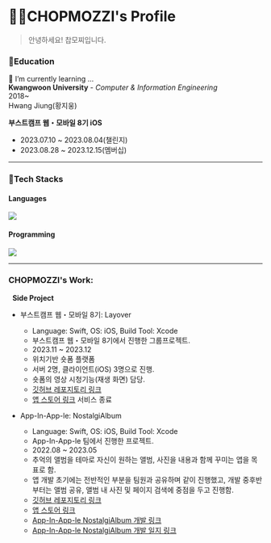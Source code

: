 # 🐢🎾CHOPMOZZI's Profile
>안녕하세요! 찹모찌입니다.
><br/>

### 📖Education
🌱 I’m currently learning ...  
**Kwangwoon University** - *Computer & Information Engineering*  
2018~  
Hwang Jiung(황지웅)

**부스트캠프 웹・모바일 8기 iOS**
- 2023.07.10 ~ 2023.08.04(챌린지)
- 2023.08.28 ~ 2023.12.15(멤버십)
<hr/>

### 🔑Tech Stacks
#### Languages
<img src="https://img.shields.io/badge/Swift-F05138?style=flat-square&logo=swift&logoColor=white"/>

#### Programming
<img src="https://img.shields.io/badge/iOS-F05138?style=flat-square&logo=iOS&logoColor=white"/>
<hr/>

### CHOPMOZZI's Work:
&nbsp; **Side Project**
- 부스트캠프 웹・모바일 8기: Layover
    - Language: Swift, OS: iOS, Build Tool: Xcode
    - 부스트캠프 웹・모바일 8기에서 진행한 그룹프로젝트.
    - 2023.11 ~ 2023.12
    - 위치기반 숏폼 플랫폼
    - 서버 2명, 클라이언트(iOS) 3명으로 진행.
    - 숏폼의 영상 시청기능(재생 화면) 담당.
    - [깃허브 레포지토리 링크](https://github.com/boostcampwm2023/iOS09-Layover)
    - [앱 스토어 링크](https://apps.apple.com/kr/app/layover/id6474028642) 서비스 종료

- App-In-App-le: NostalgiAlbum
    - Language: Swift, OS: iOS, Build Tool: Xcode
    - App-In-App-le 팀에서 진행한 프로젝트.
    - 2022.08 ~ 2023.05
    - 추억의 앨범을 테마로 자신이 원하는 앨범, 사진을 내용과 함께 꾸미는 앱을 목표로 함.
    - 앱 개발 초기에는 전반적인 부분을 팀원과 공유하며 같이 진행했고, 개발 중후반 부터는 앨범 공유, 앨범 내 사진 및 페이지 검색에 중점을 두고 진행함.
    - [깃허브 레포지토리 링크](https://github.com/App-in-App-le/NostalgiAlbum)
    - [앱 스토어 링크](https://apps.apple.com/kr/app/nostalgialbum/id6448299485)
    - [App-In-App-le NostalgiAlbum 개발 링크](https://wax-tapir-01c.notion.site/Development-a0c8ab3710084128b306dd004f5db091?pvs=4)
    - [App-In-App-le NostalgiAlbum 개발 일지 링크](https://abalone-fahrenheit-80e.notion.site/Discussion-1078a4efaabb4162b7febf7e1c90a1ba?pvs=4)
  <br/>
